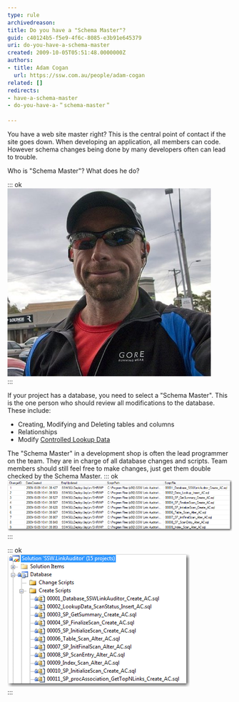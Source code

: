 ```yaml
---
type: rule
archivedreason: 
title: Do you have a "Schema Master"?
guid: c40124b5-f5e9-4f6c-8085-e3b91e645379
uri: do-you-have-a-schema-master
created: 2009-10-05T05:51:48.0000000Z
authors:
- title: Adam Cogan
  url: https://ssw.com.au/people/adam-cogan
related: []
redirects:
- have-a-schema-master
- do-you-have-a-＂schema-master＂

---
```


You have a web site master right? This is the central point of contact if the site goes down.
 When developing an application, all members can code. However schema changes being done by many developers often can lead to trouble. 

 Who is "Schema Master"? What does he do?   
<!--endintro-->

::: ok  
![Figure: One person should be the 'Schema Master', on an average sized project (of 5-10 devs)](Nick.png)  
:::  

If your project has a database, you need to select a "Schema Master". This is the one person who should review all modifications to the database. These include:

* Creating, Modifying and Deleting tables and columns
* Relationships
* Modify [Controlled Lookup Data](/Pages/DoYouDeployLookupData.aspx)

 The "Schema Master" in a development shop is often the lead programmer on the team. They are in charge of all database changes and scripts. Team members should still feel free to make changes, just get them double checked by the Schema Master.
::: ok  
![Figure: The Applications Database stores version info in a table called \_zsVersion](zsVersionTable.png)  
:::  

::: ok  
![Figure: Only a "Schema Master" checks in the .sql files](SQLScriptInTFS.png)  
:::
